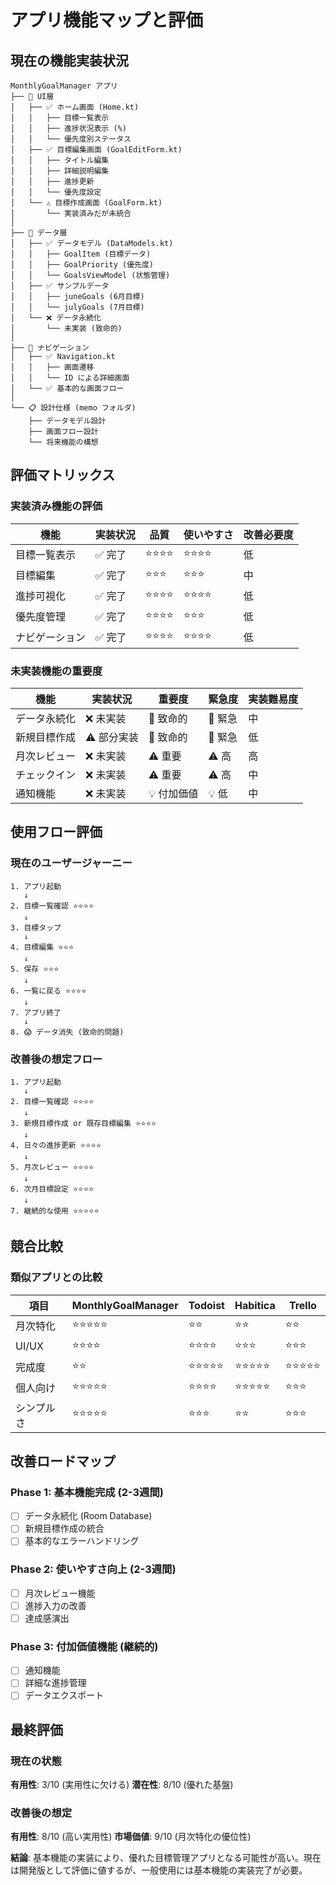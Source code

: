 # アプリ機能マップと評価

## 現在の機能実装状況

```
MonthlyGoalManager アプリ
├── 📱 UI層
│   ├── ✅ ホーム画面 (Home.kt)
│   │   ├── 目標一覧表示
│   │   ├── 進捗状況表示 (%)
│   │   └── 優先度別ステータス
│   ├── ✅ 目標編集画面 (GoalEditForm.kt)
│   │   ├── タイトル編集
│   │   ├── 詳細説明編集
│   │   ├── 進捗更新
│   │   └── 優先度設定
│   └── ⚠️ 目標作成画面 (GoalForm.kt)
│       └── 実装済みだが未統合
│
├── 🎯 データ層
│   ├── ✅ データモデル (DataModels.kt)
│   │   ├── GoalItem (目標データ)
│   │   ├── GoalPriority (優先度)
│   │   └── GoalsViewModel (状態管理)
│   ├── ✅ サンプルデータ
│   │   ├── juneGoals (6月目標)
│   │   └── julyGoals (7月目標)
│   └── ❌ データ永続化
│       └── 未実装 (致命的)
│
├── 🧭 ナビゲーション
│   ├── ✅ Navigation.kt
│   │   ├── 画面遷移
│   │   └── ID による詳細画面
│   └── ✅ 基本的な画面フロー
│
└── 📋 設計仕様 (memo フォルダ)
    ├── データモデル設計
    ├── 画面フロー設計
    └── 将来機能の構想
```

## 評価マトリックス

### 実装済み機能の評価
| 機能 | 実装状況 | 品質 | 使いやすさ | 改善必要度 |
|------|----------|------|------------|------------|
| 目標一覧表示 | ✅ 完了 | ⭐⭐⭐⭐ | ⭐⭐⭐⭐ | 低 |
| 目標編集 | ✅ 完了 | ⭐⭐⭐ | ⭐⭐⭐ | 中 |
| 進捗可視化 | ✅ 完了 | ⭐⭐⭐⭐ | ⭐⭐⭐⭐ | 低 |
| 優先度管理 | ✅ 完了 | ⭐⭐⭐⭐ | ⭐⭐⭐ | 低 |
| ナビゲーション | ✅ 完了 | ⭐⭐⭐⭐ | ⭐⭐⭐⭐ | 低 |

### 未実装機能の重要度
| 機能 | 実装状況 | 重要度 | 緊急度 | 実装難易度 |
|------|----------|--------|--------|-----------|
| データ永続化 | ❌ 未実装 | 🚨 致命的 | 🚨 緊急 | 中 |
| 新規目標作成 | ⚠️ 部分実装 | 🚨 致命的 | 🚨 緊急 | 低 |
| 月次レビュー | ❌ 未実装 | ⚠️ 重要 | ⚠️ 高 | 高 |
| チェックイン | ❌ 未実装 | ⚠️ 重要 | ⚠️ 高 | 中 |
| 通知機能 | ❌ 未実装 | 💡 付加価値 | 💡 低 | 中 |

## 使用フロー評価

### 現在のユーザージャーニー
```
1. アプリ起動
   ↓
2. 目標一覧確認 ⭐⭐⭐⭐
   ↓
3. 目標タップ
   ↓
4. 目標編集 ⭐⭐⭐
   ↓
5. 保存 ⭐⭐⭐
   ↓
6. 一覧に戻る ⭐⭐⭐⭐
   ↓
7. アプリ終了
   ↓
8. 😱 データ消失 (致命的問題)
```

### 改善後の想定フロー
```
1. アプリ起動
   ↓
2. 目標一覧確認 ⭐⭐⭐⭐
   ↓
3. 新規目標作成 or 既存目標編集 ⭐⭐⭐⭐
   ↓
4. 日々の進捗更新 ⭐⭐⭐⭐
   ↓
5. 月次レビュー ⭐⭐⭐⭐
   ↓
6. 次月目標設定 ⭐⭐⭐⭐
   ↓
7. 継続的な使用 ⭐⭐⭐⭐⭐
```

## 競合比較

### 類似アプリとの比較
| 項目 | MonthlyGoalManager | Todoist | Habitica | Trello |
|------|-------------------|---------|----------|---------|
| 月次特化 | ⭐⭐⭐⭐⭐ | ⭐⭐ | ⭐⭐ | ⭐⭐ |
| UI/UX | ⭐⭐⭐⭐ | ⭐⭐⭐⭐ | ⭐⭐⭐ | ⭐⭐⭐ |
| 完成度 | ⭐⭐ | ⭐⭐⭐⭐⭐ | ⭐⭐⭐⭐⭐ | ⭐⭐⭐⭐⭐ |
| 個人向け | ⭐⭐⭐⭐⭐ | ⭐⭐⭐⭐ | ⭐⭐⭐⭐⭐ | ⭐⭐⭐ |
| シンプルさ | ⭐⭐⭐⭐⭐ | ⭐⭐⭐ | ⭐⭐ | ⭐⭐⭐ |

## 改善ロードマップ

### Phase 1: 基本機能完成 (2-3週間)
- [ ] データ永続化 (Room Database)
- [ ] 新規目標作成の統合
- [ ] 基本的なエラーハンドリング

### Phase 2: 使いやすさ向上 (2-3週間)
- [ ] 月次レビュー機能
- [ ] 進捗入力の改善
- [ ] 達成感演出

### Phase 3: 付加価値機能 (継続的)
- [ ] 通知機能
- [ ] 詳細な進捗管理
- [ ] データエクスポート

## 最終評価

### 現在の状態
**有用性**: 3/10 (実用性に欠ける)
**潜在性**: 8/10 (優れた基盤)

### 改善後の想定
**有用性**: 8/10 (高い実用性)
**市場価値**: 9/10 (月次特化の優位性)

**結論**: 基本機能の実装により、優れた目標管理アプリとなる可能性が高い。現在は開発版として評価に値するが、一般使用には基本機能の実装完了が必要。
